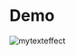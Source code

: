 # Demo

![mytexteffect](https://user-images.githubusercontent.com/26627849/73680489-57ee2700-46e2-11ea-9604-457471621f14.gif)
